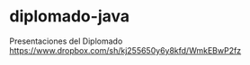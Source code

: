 diplomado-java
==============

Presentaciones del Diplomado<br/>
https://www.dropbox.com/sh/kj255650y6y8kfd/WmkEBwP2fz